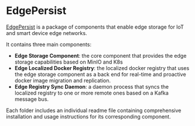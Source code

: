 # EdgePersist

[EdgePersist](https://antonismakris.github.io/edgestorageenabler/) is a package of components that enable edge storage for IoT and smart device edge networks.

It contains three main components:
* **Edge Storage Component**: the core component that provides the edge storage capabilities based on MinIO and K8s 
*  **Edge Localized Docker Registry**: the localized docker registry that uses the edge storage component as a back end for real-time and proactive docker image migration and replication.
* **Edge Registry Sync Daemon**: a daemon process that syncs the localized registry to one or more remote ones based on a Kafka message bus.

Each folder includes an individual readme file containing comprehensive installation and usage instructions for its corresponding component.